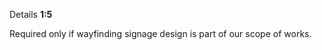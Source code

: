 <span class="caps">Details **1:5**</span>

Required only if wayfinding signage design is part of our scope of works.
